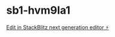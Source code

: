 # sb1-hvm9la1

[Edit in StackBlitz next generation editor ⚡️](https://stackblitz.com/~/github.com/santosmarco/sb1-hvm9la1)